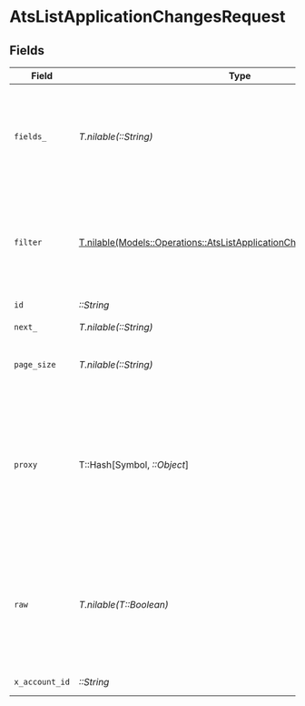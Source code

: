 # AtsListApplicationChangesRequest


## Fields

| Field                                                                                                                                            | Type                                                                                                                                             | Required                                                                                                                                         | Description                                                                                                                                      | Example                                                                                                                                          |
| ------------------------------------------------------------------------------------------------------------------------------------------------ | ------------------------------------------------------------------------------------------------------------------------------------------------ | ------------------------------------------------------------------------------------------------------------------------------------------------ | ------------------------------------------------------------------------------------------------------------------------------------------------ | ------------------------------------------------------------------------------------------------------------------------------------------------ |
| `fields_`                                                                                                                                        | *T.nilable(::String)*                                                                                                                            | :heavy_minus_sign:                                                                                                                               | The comma separated list of fields that will be returned in the response (if empty, all fields are returned)                                     | event_id,remote_event_id,created_at,effective_at,change_type,actor,new_values                                                                    |
| `filter`                                                                                                                                         | [T.nilable(Models::Operations::AtsListApplicationChangesQueryParamFilter)](../../models/operations/atslistapplicationchangesqueryparamfilter.md) | :heavy_minus_sign:                                                                                                                               | Filter parameters for application changes (supports created_after and change_type)                                                               |                                                                                                                                                  |
| `id`                                                                                                                                             | *::String*                                                                                                                                       | :heavy_check_mark:                                                                                                                               | N/A                                                                                                                                              |                                                                                                                                                  |
| `next_`                                                                                                                                          | *T.nilable(::String)*                                                                                                                            | :heavy_minus_sign:                                                                                                                               | The unified cursor                                                                                                                               |                                                                                                                                                  |
| `page_size`                                                                                                                                      | *T.nilable(::String)*                                                                                                                            | :heavy_minus_sign:                                                                                                                               | The number of results per page (default value is 25)                                                                                             |                                                                                                                                                  |
| `proxy`                                                                                                                                          | T::Hash[Symbol, *::Object*]                                                                                                                      | :heavy_minus_sign:                                                                                                                               | Query parameters that can be used to pass through parameters to the underlying provider request by surrounding them with 'proxy' key             |                                                                                                                                                  |
| `raw`                                                                                                                                            | *T.nilable(T::Boolean)*                                                                                                                          | :heavy_minus_sign:                                                                                                                               | Indicates that the raw request result should be returned in addition to the mapped result (default value is false)                               |                                                                                                                                                  |
| `x_account_id`                                                                                                                                   | *::String*                                                                                                                                       | :heavy_check_mark:                                                                                                                               | The account identifier                                                                                                                           |                                                                                                                                                  |